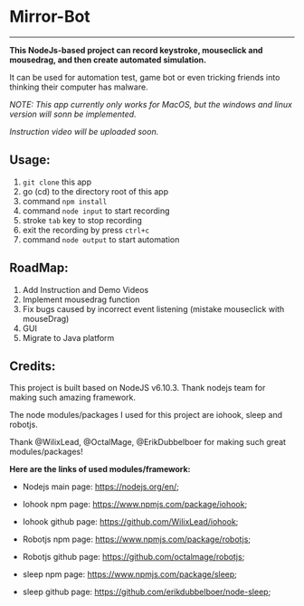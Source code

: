 # Mirror-Bot

***

**This NodeJs-based project can record keystroke, mouseclick and mousedrag, and then create automated simulation.**

It can be used for automation test, game bot or even tricking friends into thinking their computer has malware.

*NOTE: This app currently only works for MacOS, but the windows and linux version will sonn be implemented.*

*Instruction video will be uploaded soon.*

## Usage:

  1. `git clone` this app
  1. go (cd) to the directory root of this app
  1. command `npm install`
  1. command `node input` to start recording
  1. stroke `tab` key to stop recording
  1. exit the recording by press `ctrl+c`
  1. command `node output` to start automation
  
## RoadMap:
  1. Add Instruction and Demo Videos
  1. Implement mousedrag function
  1. Fix bugs caused by incorrect event listening (mistake mouseclick with mouseDrag)
  1. GUI
  1. Migrate to Java platform
  
  
## Credits:

 This project is built based on NodeJS v6.10.3. Thank nodejs team for making such amazing framework.
 
 The node modules/packages I used for this project are iohook, sleep and robotjs. 
 
 Thank @WilixLead, @OctalMage, @ErikDubbelboer for making such great modules/packages!
 
 **Here are the links of used modules/framework:** 
 
 * Nodejs main page: https://nodejs.org/en/;
  
 * Iohook npm page: https://www.npmjs.com/package/iohook;
 
 * Iohook github page: https://github.com/WilixLead/iohook;

 * Robotjs npm page: https://www.npmjs.com/package/robotjs;
 
 * Robotjs github page: https://github.com/octalmage/robotjs;
 
 * sleep npm page: https://www.npmjs.com/package/sleep; 
 
 * sleep github page: https://github.com/erikdubbelboer/node-sleep;
 
  
  
  


